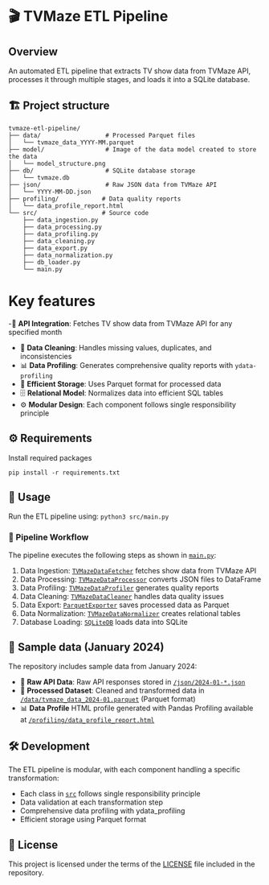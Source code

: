 # 🎬 TVMaze ETL Pipeline

## Overview
An automated ETL pipeline that extracts TV show data from TVMaze API, processes it through multiple stages, and loads it into a SQLite database.

## 🏗️ Project structure
```plaintext
tvmaze-etl-pipeline/
├── data/                  # Processed Parquet files
│   └── tvmaze_data_YYYY-MM.parquet
├── model/                 # Image of the data model created to store the data
│   └── model_structure.png
├── db/                    # SQLite database storage
│   └── tvmaze.db
├── json/                  # Raw JSON data from TVMaze API
│   └── YYYY-MM-DD.json
├── profiling/            # Data quality reports
│   └── data_profile_report.html
└── src/                  # Source code
    ├── data_ingestion.py
    ├── data_processing.py
    ├── data_profiling.py
    ├── data_cleaning.py
    ├── data_export.py
    ├── data_normalization.py
    ├── db_loader.py
    └── main.py
```

# Key features
-📡 **API Integration**: Fetches TV show data from TVMaze API for any specified month
- 🧹 **Data Cleaning**: Handles missing values, duplicates, and inconsistencies
- 📊 **Data Profiling**: Generates comprehensive quality reports with `ydata-profiling`
- 🚀 **Efficient Storage**: Uses Parquet format for processed data
- 🗄️ **Relational Model**: Normalizes data into efficient SQL tables
- ⚙️ **Modular Design**: Each component follows single responsibility principle

## ⚙️ Requirements
Install required packages
```
pip install -r requirements.txt
```

## 🚀 Usage
Run the ETL pipeline using:
`python3 src/main.py`
### 🔄 Pipeline Workflow
The pipeline executes the following steps as shown in [`main.py`](/src/main.py):
1. Data Ingestion: [`TVMazeDataFetcher`](/src/data_ingestion.py) fetches show data from TVMaze API
2. Data Processing: [`TVMazeDataProcessor`](/src/data_processing.py) converts JSON files to DataFrame
3. Data Profiling: [`TVMazeDataProfiler`](/src/data_profiling.py) generates quality reports
4. Data Cleaning: [`TVMazeDataCleaner`](/src/data_cleaning.py) handles data quality issues
5. Data Export: [`ParquetExporter`](/src/data_export.py) saves processed data as Parquet
6. Data Normalization: [`TVMazeDataNormalizer`](/src/data_normalization.py) creates relational tables
7. Database Loading: [`SQLiteDB`](/src/db_loader.py) loads data into SQLite

## 📂 Sample data (January 2024)
The repository includes sample data from January 2024:
- 📄 **Raw API Data**:
  Raw API responses stored in [`/json/2024-01-*.json`](/json/)
- 🔄 **Processed Dataset**:
  Cleaned and transformed data in [`/data/tvmaze_data_2024-01.parquet`](/data/tvmaze_data_2024-01.parquet) (Parquet format)
- 📊 **Data Profile**
  HTML profile generated with Pandas Profiling available at [`/profiling/data_profile_report.html`](/profiling/data_profile_report.html)

## 🛠 Development
The ETL pipeline is modular, with each component handling a specific transformation:
- Each class in [`src`](/src/) follows single responsibility principle
- Data validation at each transformation step
- Comprehensive data profiling with ydata_profiling
- Efficient storage using Parquet format

## 📜 License
This project is licensed under the terms of the [LICENSE](LICENSE) file included in the repository.
